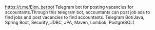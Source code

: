 https://t.me/Elon_berbot Telegram bot for posting vacancies for accountants.Through this telegram bot, accountants can post job ads to find jobs and post vacancies to find accountants. Telegram Bot(Java, Spring Boot, Security, JDBC, JPA, Maven, Lombok, PostgreSQL)

